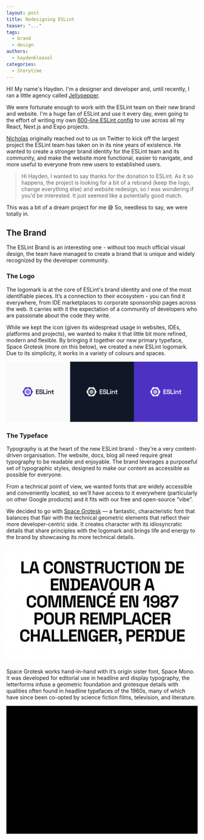 ```yaml
---
layout: post
title: Redesigning ESLint
teaser: "..."
tags:
  - brand
  - design
authors:
  - haydenbleasel
categories:
  - Storytime
---
```


Hi! My name's Hayden. I'm a designer and developer and, until recently, I ran a little agency called [Jellypepper](https://jellypepper.com).

We were fortunate enough to work with the ESLint team on their new brand and website. I'm a huge fan of ESLint and use it every day, even going to the effort of writing my own [600-line ESLint config](https://github.com/haydenbleasel/harmony) to use across all my React, Next.js and Expo projects.

[Nicholas](https://github.com/nzakas) originally reached out to us on Twitter to kick off the largest project the ESLint team has taken on in its nine years of existence. He wanted to create a stronger brand identity for the ESLint team and its community, and make the website more functional, easier to navigate, and more useful to everyone from new users to established users. 

> Hi Hayden, I wanted to say thanks for the donation to ESLint. As it so happens, the project is looking for a bit of a rebrand (keep the logo, change everything else) and website redesign, so I was wondering if you’d be interested. It just seemed like a potentially good match.

This was a bit of a dream project for me 😅 So, needless to say, we were totally in.

## The Brand

The ESLint Brand is an interesting one - without too much official visual design, the team have managed to create a brand that is unique and widely recognized by the developer community.

### The Logo

The logomark is at the core of ESLint's brand identity and one of the most identifiable pieces. It’s a connection to their ecosystem - you can find it everywhere, from IDE marketplaces to corporate sponsorship pages across the web. It carries with it the expectation of a community of developers who are passionate about the code they write.

While we kept the icon (given its widespread usage in websites, IDEs, platforms and projects), we wanted to make it that little bit more refined, modern and flexible. By bringing it together our new primary typeface, Space Grotesk (more on this below), we created a new ESLint logomark. Due to its simplicity, it works in a variety of colours and spaces.

![](/src/assets/images/blog/2022/logo-mockup.png)

### The Typeface

Typography is at the heart of the new ESLint brand - they're a very content-driven organisation. The website, docs, blog all need require great typography to be readable and enjoyable. The brand leverages a purposeful set of typographic styles, designed to make our content as accessible as possible for everyone.

From a technical point of view, we wanted fonts that are widely accessible and conveniently located, so we’ll have access to it everywhere (particularly on other Google products) and it fits with our free and open-source “vibe”.

We decided to go with [Space Grotesk](https://fonts.floriankarsten.com/space-grotesk) — a fantastic, characteristic font that balances that flair with the technical geometric elements that reflect their more developer-centric side. It creates character with its idiosyncratic details that share principles with the logomark and brings life and energy to the brand by showcasing its more technical details.

![](/src/assets/images/blog/2022/space-grotesk.png)

Space Grotesk works hand-in-hand with it’s origin sister font, Space Mono. It was developed for editorial use in headline and display typography, the letterforms infuse a geometric foundation and grotesque details with qualities often found in headline typefaces of the 1960s, many of which have since been co-opted by science fiction films, television, and literature.

![](/src/assets/images/blog/2022/spacemono-satellites.gif)

